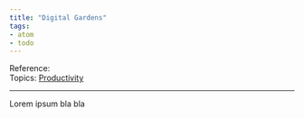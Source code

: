```yaml
---
title: "Digital Gardens"
tags:
- atom
- todo
---
```

Reference:  
Topics:  [Productivity](Topics/Productivity.md)  

---

Lorem ipsum bla bla
